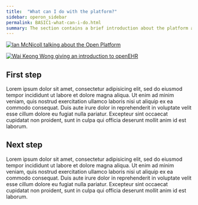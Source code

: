 ```yaml
---
title:  "What can I do with the platform?"
sidebar: operon_sidebar
permalink: BASIC1-what-can-i-do.html
summary: The section contains a brief introduction about the platform and links to a couple of useful videos about the underlying concepts
---
```


[![Ian McNicoll talking about the Open Platform](https://img.youtube.com/vi/hrdLaWk-beQ/1.jpg)](https://www.youtube.com/watch?v=hrdLaWk-beQ)

[![Wai Keong Wong giving an introduction to openEHR](https://img.youtube.com/vi/pC6mUtqqK9U&t/1.jpg)](https://www.youtube.com/watch?v=pC6mUtqqK9U&t)

## **First step**
Lorem ipsum dolor sit amet, consectetur adipisicing elit, sed do eiusmod tempor incididunt ut labore et dolore magna aliqua. Ut enim ad minim veniam, quis nostrud exercitation ullamco laboris nisi ut aliquip ex ea commodo consequat. Duis aute irure dolor in reprehenderit in voluptate velit esse cillum dolore eu fugiat nulla pariatur. Excepteur sint occaecat cupidatat non proident, sunt in culpa qui officia deserunt mollit anim id est laborum.

## **Next step**
Lorem ipsum dolor sit amet, consectetur adipisicing elit, sed do eiusmod tempor incididunt ut labore et dolore magna aliqua. Ut enim ad minim veniam, quis nostrud exercitation ullamco laboris nisi ut aliquip ex ea commodo consequat. Duis aute irure dolor in reprehenderit in voluptate velit esse cillum dolore eu fugiat nulla pariatur. Excepteur sint occaecat cupidatat non proident, sunt in culpa qui officia deserunt mollit anim id est laborum.
